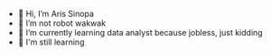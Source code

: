 - 👋 Hi, I’m Aris Sinopa
- 👀 I’m not robot wakwak
- 🌱 I’m currently learning data analyst because jobless, just kidding 
- 💞️ I'm still learning

<!---
Aris0506/Aris0506 is a ✨ special ✨ repository because its `README.md` (this file) appears on your GitHub profile.
You can click the Preview link to take a look at your changes.
--->
